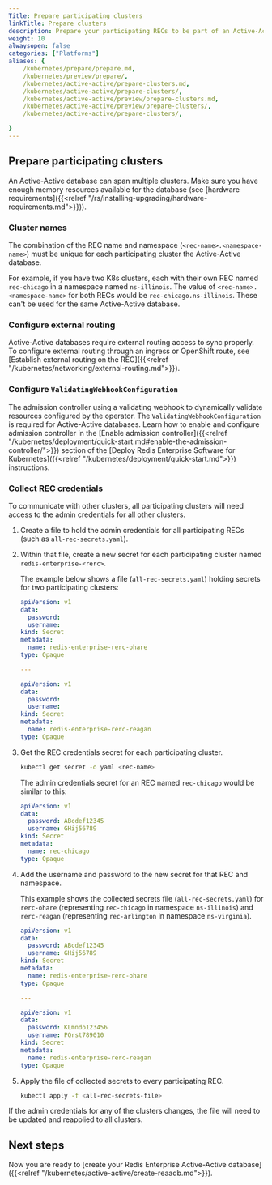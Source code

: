 ```yaml
---
Title: Prepare participating clusters
linkTitle: Prepare clusters
description: Prepare your participating RECs to be part of an Active-Active database deployment.
weight: 10
alwaysopen: false
categories: ["Platforms"]
aliases: {
    /kubernetes/prepare/prepare.md,
    /kubernetes/preview/prepare/,
    /kubernetes/active-active/prepare-clusters.md,
    /kubernetes/active-active/prepare-clusters/,
    /kubernetes/active-active/preview/prepare-clusters.md,
    /kubernetes/active-active/preview/prepare-clusters/,
    /kubernetes/active-active/prepare-clusters/,

}
---
```


## Prepare participating clusters

An Active-Active database can span multiple clusters. Make sure you have enough memory resources available for the database (see [hardware requirements]({{<relref "/rs/installing-upgrading/hardware-requirements.md">}})).

### Cluster names

The combination of the REC name and namespace (`<rec-name>.<namespace-name>`) must be unique for each participating cluster the Active-Active database.

For example, if you have two K8s clusters, each with their own REC named `rec-chicago` in a namespace named `ns-illinois`. The value of `<rec-name>.<namespace-name>` for both RECs would be `rec-chicago.ns-illinois`. These can't be used for the same Active-Active database.


### Configure external routing

Active-Active databases require external routing access to sync properly. To configure external routing through an ingress or OpenShift route, see [Establish external routing on the REC]({{<relref "/kubernetes/networking/external-routing.md">}}).

### Configure `ValidatingWebhookConfiguration`

The admission controller using a validating webhook to dynamically validate resources configured by the operator. The `ValidatingWebhookConfiguration` is required for Active-Active databases. Learn how to enable and configure admission controller in the [Enable admission controller]({{<relref "/kubernetes/deployment/quick-start.md#enable-the-admission-controller/">}}) section of the [Deploy Redis Enterprise Software for Kubernetes]({{<relref "/kubernetes/deployment/quick-start.md">}}) instructions.

### Collect REC credentials

To communicate with other clusters, all participating clusters will need access to the admin credentials for all other clusters.

1. Create a file to hold the admin credentials for all participating RECs (such as `all-rec-secrets.yaml`).

1. Within that file, create a new secret for each participating cluster named `redis-enterprise-<rerc>`.

    The example below shows a file (`all-rec-secrets.yaml`) holding secrets for two participating clusters:

    ```yaml
    apiVersion: v1
    data:
      password: 
      username: 
    kind: Secret
    metadata:
      name: redis-enterprise-rerc-ohare
    type: Opaque

    ---

    apiVersion: v1
    data:
      password: 
      username: 
    kind: Secret
    metadata:
      name: redis-enterprise-rerc-reagan
    type: Opaque

    ```

1. Get the REC credentials secret for each participating cluster.

    ```sh
    kubectl get secret -o yaml <rec-name>
    ```

    The admin credentials secret for an REC named `rec-chicago` would be similar to this:

    ```yaml
    apiVersion: v1
    data:
      password: ABcdef12345
      username: GHij56789
    kind: Secret
    metadata:
      name: rec-chicago
    type: Opaque
    ```

1. Add the username and password to the new secret for that REC and namespace.

    This example shows the collected secrets file (`all-rec-secrets.yaml`) for `rerc-ohare` (representing `rec-chicago` in namespace `ns-illinois`) and `rerc-reagan` (representing `rec-arlington` in namespace `ns-virginia`).

    ```yaml
    apiVersion: v1
    data:
      password: ABcdef12345
      username: GHij56789
    kind: Secret
    metadata:
      name: redis-enterprise-rerc-ohare
    type: Opaque

    ---

    apiVersion: v1
    data:
      password: KLmndo123456
      username: PQrst789010
    kind: Secret
    metadata:
      name: redis-enterprise-rerc-reagan
    type: Opaque

    ```

1. Apply the file of collected secrets to every participating REC.

    ```sh
    kubectl apply -f <all-rec-secrets-file>
    ```

 If the admin credentials for any of the clusters changes, the file will need to be updated and reapplied to all clusters.

## Next steps

Now you are ready to [create your Redis Enterprise Active-Active database]({{<relref "/kubernetes/active-active/create-reaadb.md">}}).
